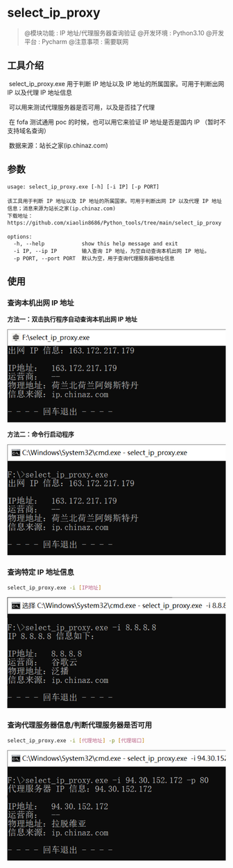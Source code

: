 # select_ip_proxy

>@模块功能 : IP 地址/代理服务器查询验证
>@开发环境 : Python3.10
>@开发平台 : Pycharm
>@注意事项 : 需要联网

## 工具介绍

​	select_ip_proxy.exe 用于判断 IP 地址以及 IP 地址的所属国家。可用于判断出网 IP 以及代理 IP 地址信息

​	可以用来测试代理服务器是否可用，以及是否挂了代理

​	在 fofa 测试通用 poc 的时候，也可以用它来验证 IP 地址是否是国内 IP （暂时不支持域名查询）

​	数据来源：站长之家(ip.chinaz.com)

## 参数

~~~
usage: select_ip_proxy.exe [-h] [-i IP] [-p PORT]

该工具用于判断 IP 地址以及 IP 地址的所属国家。可用于判断出网 IP 以及代理 IP 地址信息；消息来源为站长之家(ip.chinaz.com)
下载地址：https://github.com/xiaolin8686/Python_tools/tree/main/select_ip_proxy

options:
  -h, --help            show this help message and exit
  -i IP, --ip IP        输入查询 IP 地址，为空自动查询本机出网 IP 地址。
  -p PORT, --port PORT  默认为空，用于查询代理服务器地址信息
~~~

## 使用

### 查询本机出网 IP 地址

**方法一：双击执行程序自动查询本机出网 IP 地址**

![image-20240319175138582](图片文件/image-20240319175138582.png)

**方法二：命令行启动程序**

![image-20240319174916039](图片文件/image-20240319174916039.png)

### 查询特定 IP 地址信息

~~~bash
select_ip_proxy.exe -i [IP地址]
~~~

![image-20240319175056175](图片文件/image-20240319175056175.png)

### 查询代理服务器信息/判断代理服务器是否可用

~~~bash
select_ip_proxy.exe -i [代理地址] -p [代理端口]
~~~

![image-20240319174743235](图片文件/image-20240319174743235.png)
